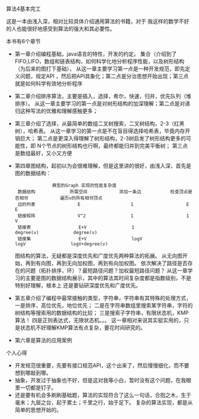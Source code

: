 算法4基本完工

这是一本由浅入深，相对比较具体介绍通用算法的书籍，对于
我这样的数学不好的人也能很好地感受到算法的强大和其必要性。

本书有6个章节
+ 第一章介绍编程基础，java语言的特性，开发的约定。
集合（介绍到了FIFO,LIFO，数组和链表结构，如何科学化地分析程序性能，以及树形结构（为后来的图打下基础），
从这一章主要学习第一点是一种开发规范，即先定义问题，规定API ，然后把API具象化；第二点是分治思想开始出现；第三点就是如何科学有效地分析程序

+ 第二章介绍排序算法，主要是插入，选择，希尔，快速，归并，优先队列（堆排序）。
从这一章主要学习的第一点是对树形结构的加深理解；第二点是对递归这种写法的优雅和理解感触更多；

+ 第三章介绍了选择，从最简单的数组二叉树搜索，二叉树结构，2-3（红黑树），哈希表。
从这一章学习的第一点是不在盲目得选择哈希表，毕竟内存开销巨大；
第二点是更深入得理解了树形结构，2-3树启发了树形结构更多的可能性，即
N个节点的树形结构也行啊，最终都能归并到完美平衡树；
第三点是数组最好，又小又方便

+ 第四章图结构，起初以为会很难理解，但是这里讲的很好，由浅入深，首先是图的数据结构：
        
                    典型的Graph 实现的性能复杂度
       数据结构             所需空间            添加一条边           检查顶点是否相邻            遍历v的所有相邻顶点
       边的列表                E                   1                    E                      E
       链接矩阵                V^2                 1                    1                      V
       链接表                  E+V                 1                   degree(v)             degree(v)
       链接集                  E+V                 logV                logV                 logV+degree(v)
    图结构的算法，无疑都是深度优先和广度优先两种算法的拓展。
从无向图开始，再到有向图，再到无向加权图，再到有向加权图。
依次解决了路径是否存在的问题（拓扑排序，环）？最短路径问题？加权最短路径问题？
从这一章学习的主要是图的数据结构展示，其中的算法其时间复杂度都是指数级别，不是特别好理解，根本上
还是要钻研深度优先和广度优先。

+ 第五章介绍了编程中最常接触的类型，字符串，字符串有其特殊的处理方式，一是排序，高位优先，地位优先；
二是在字符串数组里搜索某字符串，字符的树结构等搜索用的数据结构的比较；
三是搜索子字符串，有限状态机，KMP算法！
四是正则表达式，无限状态机。。。
这一章相对来说其实挺实用的，只是状态机不好理解KMP算法有点复杂，要花时间研究的。

+ 第六章是算法的应用案例

个人心得
+ 开发规范很重要，先要有接口规范API，这个出来了，然后慢慢细化，而不要想到哪敲到哪。
+ 抽象，开发过于抽象也不好，但是这对我等小白，暂时没有这个问题，在我眼里一切都是钉子。
+ 还是要有机会多刷刷基础题，算法的实现符合了这么一句话，合抱之木，生于毫末；九层之台，起于累土；千里之行，始于足下。
复杂的算法实现，都是从简单的思想开始的。
      
  
